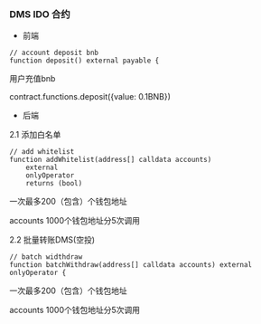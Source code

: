 ### DMS IDO 合约

* 前端

```
// account deposit bnb
function deposit() external payable {
```

用户充值bnb

contract.functions.deposit({value: 0.1BNB})



* 后端

2.1 添加白名单

```
// add whitelist
function addWhitelist(address[] calldata accounts)
    external
    onlyOperator
    returns (bool)
```

一次最多200（包含）个钱包地址

accounts 1000个钱包地址分5次调用 


2.2 批量转账DMS(空投)

```
// batch widthdraw
function batchWithdraw(address[] calldata accounts) external onlyOperator {
````

一次最多200（包含）个钱包地址

accounts 1000个钱包地址分5次调用


